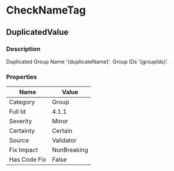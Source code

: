 ﻿---  
uid: Validator_4_1_1  
---

# CheckNameTag

## DuplicatedValue

### Description

Duplicated Group Name '{duplicateName}'. Group IDs '{groupIds}'.

### Properties

| Name         | Value       |
| ------------ | ----------- |
| Category     | Group       |
| Full Id      | 4.1.1       |
| Severity     | Minor       |
| Certainty    | Certain     |
| Source       | Validator   |
| Fix Impact   | NonBreaking |
| Has Code Fix | False       |
